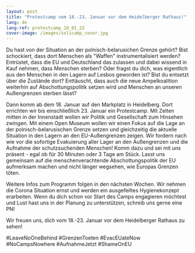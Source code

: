 ```yaml
---
layout: post
title: "Protestcamp vom 18.-23. Januar vor dem Heidelberger Rathaus!"
lang: de
lang-ref: protestcamp_18_01_22
cover-image: /images/solicamp_cover.jpg
---
```


Du hast von der Situation an der polnisch-belarusichen Grenze gehört? Bist schockiert, dass dort Menschen als "Waffen" instrumentalisiert werden? Entrüstet, dass die EU und Deutschland das zulassen und dabei wissend in Kauf nehmen, dass Menschen sterben?
Oder fragst du dich, was eigentlich aus den Menschen in den Lagern auf Lesbos geworden ist? Bist du entsetzt über die Zustände dort? Enttäuscht, dass auch die neue Ampelkoalition weiterhin auf Abschottungspolitik setzen wird und Menschen an unseren Außengrenzen sterben lässt?

Dann komm ab dem 18. Januar auf den Markplatz in Heidelberg. Dort errichten wir bis einschließlich 23. Januar ein Protestcamp. Mit Zelten mitten in der Innenstadt wollen wir Politik und Gesellschaft zum Hinsehen zwingen.
Mit einem Open Museum wollen wir einen Fokus auf die Lage an der polnisch-belarusischen Grenze setzen und gleichzeitig die aktuelle Situation in den Lagern an den EU-Außengrenzen zeigen.
Wir fordern nach wie vor die sofortige Evakuierung aller Lager an den Außengrenzen und die Aufnahme der schutzsuchenden Menschen!
Komm dazu und sei mit uns präsent - egal ob für 30 Minuten oder 3 Tage am Stück. 
Lasst uns gemeinsam auf die menschenverachtende Abschottungspolitik der EU aufmerksam machen und nicht länger wegsehen, wie Europas Grenzen töten.

Weitere Infos zum Programm folgen in den nächsten Wochen. Wir nehmen die Corona Situation ernst und werden ein ausgefeiltes Hygienekonzept erarbeiten. 
Wenn du dich schon vor Start des Camps engagieren möchtest und Lust hast uns in der Planung zu unterstützen, schreib uns gerne eine PN!

Wir freuen uns, dich vom 18.-23. Januar vor dem Heidelberger Rathaus zu sehen!

#LeaveNoOneBehind #GrenzenToeten #EvacEUateNow #NoCampsNowhere #AufnahmeJetzt #ShameOnEU